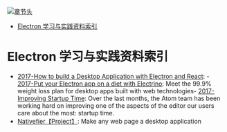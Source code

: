 [![章节头](https://parg.co/UGo)](https://parg.co/b4z) 
 - [Electron 学习与实践资料索引](#electron-%E5%AD%A6%E4%B9%A0%E4%B8%8E%E5%AE%9E%E8%B7%B5%E8%B5%84%E6%96%99%E7%B4%A2%E5%BC%95) 

# Electron 学习与实践资料索引
- [2017-How to build a Desktop Application with Electron and React](https://parg.co/bI4): - [2017-Put your Electron app on a diet with Electrino](https://parg.co/bM2): Meet the 99.9% weight loss plan for desktop apps built with web technologies- [2017-Improving Startup Time](http://blog.atom.io/2017/04/18/improving-startup-time.html): Over the last months, the Atom team has been working hard on improving one of the aspects of the editor our users care about the most: startup time.
- [Nativefier【Project】](https://github.com/jiahaog/nativefier): Make any web page a desktop application